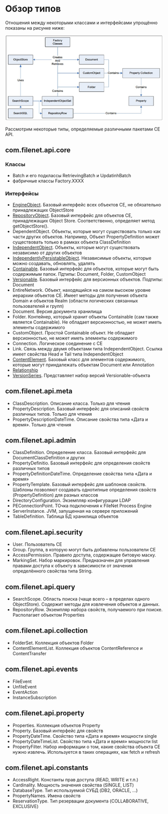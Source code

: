 # Обзор типов

Отношения между некоторыми классами и интерфейсами упрощённо показаны на рисунке ниже:

![Class relationships sample](classes.jpg)

Рассмотрим некоторые типы, определяемые различными пакетами CE API.

## com.filenet.api.core

### Классы

* Batch и его подклассы RetrievingBatch и UpdatinhBatch
* фабричные классы Factory.XXXX

### Интерфейсы

* [EngineObject](https://www.ibm.com/support/knowledgecenter/en/SSNW2F_5.2.0/com.ibm.p8.ce.dev.java.doc/com/filenet/api/core/EngineObject.html). Базовый интерфейс всех объектов CE, не обязательно принадлежащих ObjectStore
* [RepositoryObject](https://www.ibm.com/support/knowledgecenter/en/SSNW2F_5.2.0/com.ibm.p8.ce.dev.java.doc/com/filenet/api/core/RepositoryObject.html). Базовый интерфейс для объектов CE, принадлежащих Object Store. Соответственно, определяет метод getObjectStore().
* DependentObject. Объекты, которые могут существовать только как части других объектов. Например, Объект PropertyDefinition может существовать только в рамках объекта ClassDefinition
* [IndependentObject](https://www.ibm.com/support/knowledgecenter/en/SSNW2F_5.0.0/com.ibm.p8.ce.dev.java.doc/com/filenet/api/core/IndependentObject.html). Объекты, которые могут существовать независимо от других объектов
* [IndependentlyPersistableObject](https://www.ibm.com/support/knowledgecenter/en/SSNW2F_5.0.0/com.ibm.p8.ce.dev.java.doc/com/filenet/api/core/IndependentlyPersistableObject.html). Независимые объекты, которые можно создавать, обновлять, удалять
* [Containable](https://www.ibm.com/support/knowledgecenter/en/SSNW2F_5.2.0/com.ibm.p8.ce.dev.java.doc/com/filenet/api/core/Containable.html). Базовый интерфейс для объектов, которые могут быть содержимым папок. Пдтипы: Document, Folder, CustomObject
* [Versionable](https://www.ibm.com/support/knowledgecenter/en/SSNW2F_5.2.0/com.ibm.p8.ce.dev.java.doc/com/filenet/api/core/Versionable.html). Базовый интерфейс для версионных объектов. Подтипы: Document
* EntireNetwork. Объект, находящийся на самом высоком уровне иерархии объектов CE. Имеет методы для получения объекта Domain и объектов Realm (области логических связанных пользователей и групп)
* Document. Версия документа хранилища
* Folder.	Контейнер, который хранит объекты Containable (сам также является Containable). Не обладает версионностью, не может иметь элементы содержимого
* CustomObject. Простой Containable объект. Не обладает версионностью, не может иметь элементы содержимого
* Connection.	Логическое соединение с CE
* Link.	Связь между двумя объектами типа IndependentObject. Ссылка имеет свойства Head и Tail типа IndependentObject
* [ContentElement](https://www.ibm.com/support/knowledgecenter/en/SSNW2F_5.2.0/com.ibm.p8.ce.dev.java.doc/com/filenet/api/core/ContentElement.html). Базовый класс для элементов содержимого, которые могут приндалежать объектам Document или Annotation
* [Relationship](https://www.ibm.com/support/knowledgecenter/en/SSNW2F_5.2.0/com.ibm.p8.ce.dev.java.doc/com/filenet/api/core/Relationship.html)
* [VersionSeries](https://www.ibm.com/support/knowledgecenter/en/SSNW2F_5.2.0/com.ibm.p8.ce.dev.java.doc/com/filenet/api/core/VersionSeries.html). Представляет набор версий Versionable-объекта 

## com.filenet.api.meta

* ClassDescription. Описание класса. Только для чтения
* PropertyDescription. Базовый интерфейс для описаний свойств различных типов. Только для чтения
* PropertyDescriptionDateTime. Описание свойства типа «Дата и время». Только для чтения

## com.filenet.api.admin

* ClassDefinition. Определение класса. Базовый интерфейс для DocumentClassDefinition и других
* PropertyDefinitio. Базовый интерфейс для определения свойств различных типов
* PropertyDefinitionDateTime. Определение свойства типа «Дата и время»
* PropertyTemplate. Базовый интерфейс для шаблонов свойств. Шаблоны позволяют создавать однотипные определения свойств (PropertyDefinition) для разных классов
* DirectoryConfiguration. Экземпляр конфигурации LDAP
* PEConnectionPoint. ТОчка подключения к FileNet Process Engine	
* ServerInstance. JVM, запущенная на сервере приложений
* TableDefinition. Таблица БД хранилища объектов

## com.filenet.api.security

* User. Пользователь CE
* Group. Группа, в которую могут быть добавлены пользователи CE
* AccessPermission. Правило доступа, содержащее битовую маску. 
* MarkingSet. Набор маркировок. Предназначен для управления правами доступа к объекту в зависимости от значения определённого свойства типа String.

## com.filenet.api.query

* SearchScope. Область поиска (чаще всего – в пределах одного ObjectStore). Содержит методы для извлечения объектов и данных.
* RepositoryRow. Экземпляр набора свойств, получаемого при поиске. Располагает объектом Properties

## com.filenet.api.collection

* FolderSet. Коллекция объектов Folder
* ContentElementList. Коллекция объектов ContentReference и ContentTransfer

## com.filenet.api.events

* FileEvent	
* UnfileEvent	
* EventAction	
* InstanceSubscription	

## com.filenet.api.property

* Properties. Коллекция объектов Property
* Property. Базовый интерфейс для свойств
* PropertyDateTime. Свойство типа «Дата и время» мощности single
* PropertyDateTimeList. Свойство типа «Дата и время» мощности list
* PropertyFilter. Набор информации о том, какие свойства объекта CE нужно извлечь. Используется в таких операциях, как fetch и refresh

## com.filenet.api.constants

* AccessRight. Константы прав доступа (READ, WRITE и т.п.)
* Cardinality. Мощность значения свойства (SINGLE, LIST)
* DatabaseType. Тип используемой СУБД (DB2, ORACLE, …)
* PropertyNames. Имена свойств
* ReservationType. Тип резервации документа (COLLABORATIVE, EXCLUSIVE)
